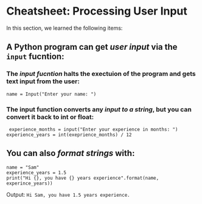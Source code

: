 # Cheatsheet: Processing User Input

In this section, we learned the following items:

## A Python program can get *user input* via the ```input``` fucntion:

### The *input fucntion* halts the exectuion of the program and gets text input from the user:

``` name = Input("Enter your name: ") ```

### The input function converts any *input to a string*, but you can convert it back to int or float:

``` experience_months = input("Enter your experience in months: ")```
``` experience_years = int(exeprience_months) / 12 ```

## You can also *format strings* with:

```
name = "Sam"
experience_years = 1.5
print("Hi {}, you have {} years experience".format(name, experince_years))
```
Output: ```Hi Sam, you have 1.5 years experience.```